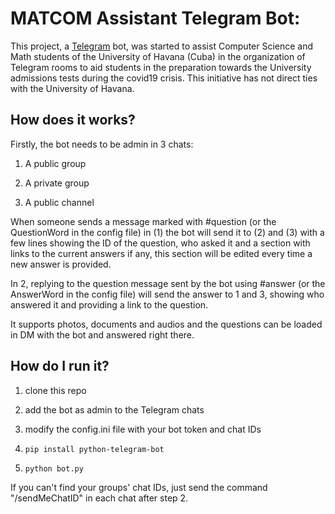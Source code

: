 # MATCOM Assistant Telegram Bot:

This project, a [Telegram](https://telegram.org/) bot, was started to assist Computer Science and Math students of the University of Havana (Cuba) in the organization of Telegram rooms to aid students in the preparation towards the University admissions tests during the covid19 crisis. This initiative has not direct ties with the University of Havana.

## How does it works?

Firstly, the bot needs to be admin in 3 chats:

1. A public group

2. A private group

3. A public channel

When someone sends a message marked with #question (or the QuestionWord in the config 
file) in (1) the bot will send it to (2) and (3) with a few lines showing the ID of the question, who asked it and a section with links to the current answers if any, this section will be edited every time a new answer is provided. 

In 2, replying to the question message sent by the bot using #answer (or the AnswerWord in the 
config file) will send the answer to 1 and 3, showing who answered it and providing a link to the question. 

It supports photos, documents and audios and the questions can be loaded in DM with the bot and answered right there.

## How do I run it?

1. clone this repo

2. add the bot as admin to the Telegram chats

3. modify the config.ini file with your bot token and chat IDs

4. ```
   pip install python-telegram-bot
   ```

5. ```
   python bot.py
   ```


If you can't find your groups' chat IDs, just send the command "/sendMeChatID"
in each chat after step 2. 
